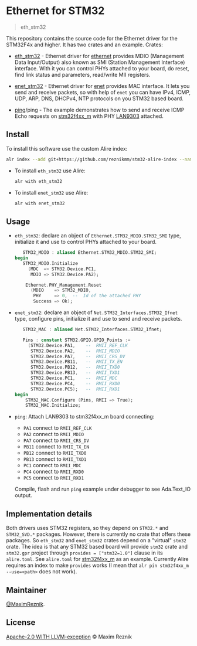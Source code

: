 # Ethernet for STM32

> eth_stm32

This repository contains the source code for the Ethernet driver for the
STM32F4x and higher. It has two crates and an example. Crates:

* [eth_stm32](eth_stm32) - Ethernet driver for
  [ethernet](https://github.com/reznikmm/ethernet)
  provides MDIO (Management Data Input/Output) also known as SMI (Station
  Management Interface) interface. With it you can control PHYs attached
  to your board, do reset, find link status and parameters, read/write
  MII registers.

* [enet_stm32](enet_stm32) - Ethernet driver for
  [enet](https://github.com/stcarrez/ada-enet) provides MAC interface.
  It lets you send and receive packets, so with help of `enet` you can
  have IPv4, ICMP, UDP, ARP, DNS, DHCPv4, NTP protocols on you STM32
  based board.

* [ping](examples)/ping - The example demonstrates how to send and
  receive ICMP Echo requests on
  [stm32f4xx_m](https://stm32-base.org/boards/STM32F407VGT6-STM32F4XX-M.html)
  with PHY [LAN9303](https://www.microchip.com/en-us/product/LAN9303)
  attached.

## Install

To install this software use the custom Alire index:

  ```sh
  alr index --add git+https://github.com/reznikmm/stm32-alire-index --name stm32
  ```

* To install `eth_stm32` use Alire:

  ```sh
  alr with eth_stm32
  ```

* To install `enet_stm32` use Alire:

  ```sh
  alr with enet_stm32
  ```

## Usage

* `eth_stm32`: declare an object of `Ethernet.STM32_MDIO.STM32_SMI` type,
  initialize it and use to control PHYs attached to your board.

  ```ada
     STM32_MDIO : aliased Ethernet.STM32_MDIO.STM32_SMI;
  begin
     STM32_MDIO.Initialize
       (MDC  => STM32.Device.PC1,
        MDIO => STM32.Device.PA2);

      Ethernet.PHY_Management.Reset
        (MDIO    => STM32_MDIO,
         PHY     => 0,  --  Id of the attached PHY
         Success => Ok);
  ```

* `enet_stm32`: declare an object of `Net.STM32_Interfaces.STM32_Ifnet` type,
  configure pins, initialize it and use to send and receive packets.

  ```ada
     STM32_MAC : aliased Net.STM32_Interfaces.STM32_Ifnet;

     Pins : constant STM32.GPIO.GPIO_Points :=
       (STM32.Device.PA1,    --  RMII_REF_CLK
        STM32.Device.PA2,    --  RMII_MDIO
        STM32.Device.PA7,    --  RMII_CRS_DV
        STM32.Device.PB11,   --  RMII_TX_EN
        STM32.Device.PB12,   --  RMII_TXD0
        STM32.Device.PB13,   --  RMII_TXD1
        STM32.Device.PC1,    --  RMII_MDC
        STM32.Device.PC4,    --  RMII_RXD0
        STM32.Device.PC5);   --  RMII_RXD1
  begin
      STM32_MAC.Configure (Pins, RMII => True);
      STM32_MAC.Initialize;
  ```

* `ping`: Attach LAN9303 to stm32f4xx_m board connecting:
  * `PA1` connect to `RMII_REF_CLK`
  * `PA2` connect to `RMII_MDIO`
  * `PA7` connect to `RMII_CRS_DV`
  * `PB11` connect to `RMII_TX_EN`
  * `PB12` connect to `RMII_TXD0`
  * `PB13` connect to `RMII_TXD1`
  * `PC1` connect to `RMII_MDC`
  * `PC4` connect to `RMII_RXD0`
  * `PC5` connect to `RMII_RXD1`

  Compile, flash and run `ping` example under debugger to see Ada.Text_IO
  output.

## Implementation details

Both drivers uses STM32 registers, so they depend on `STM32.*`
and `STM32_SVD.*` packages. However, there is currently no crate
that offers these packages. So `eth_stm32` and `enet_stm32` crates
depend on a "virtual" `stm32` crate. The idea is that any STM32
based board will provide `stm32` crate and `stm32.gpr` project
through `provides = ["stm32=1.0"]` clause in its `alire.toml`.
See `alire.toml` for
[stm32f4xx_m](https://github.com/reznikmm/Ada_Drivers_Library/tree/stm32f4xx_m_bsp)
as an example. Currently Alire requires an index to make `provides`
works (I mean that `alr pin stm32f4xx_m --use=<path>` does not work).

## Maintainer

[@MaximReznik](https://github.com/reznikmm).

## License

[Apache-2.0 WITH LLVM-exception](LICENSES/) © Maxim Reznik
